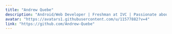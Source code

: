 ```yaml
---
title: "Andrew Quebe"
description: "Android/Web Developer | Freshman at IVC | Passionate about everything Tech | Occasional Photographer"
avatar: "https://avatars1.githubusercontent.com/u/11577882?v=4"
link: "https://github.com/Andrew-Quebe"
---
```

